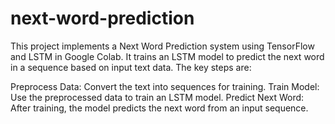 # next-word-prediction

This project implements a Next Word Prediction system using TensorFlow and LSTM in Google Colab. It trains an LSTM model to predict the next word in a sequence based on input text data. The key steps are:

Preprocess Data: Convert the text into sequences for training.
Train Model: Use the preprocessed data to train an LSTM model.
Predict Next Word: After training, the model predicts the next word from an input sequence.
